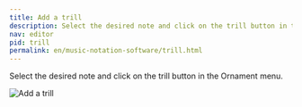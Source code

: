 ```yaml
---
title: Add a trill
description: Select the desired note and click on the trill button in the Ornament menu.
nav: editor
pid: trill
permalink: en/music-notation-software/trill.html
---
```


Select the desired note and click on the trill button in the Ornament menu.

![Add a trill](https://flat.io/img/help/editor_trill_en.gif)